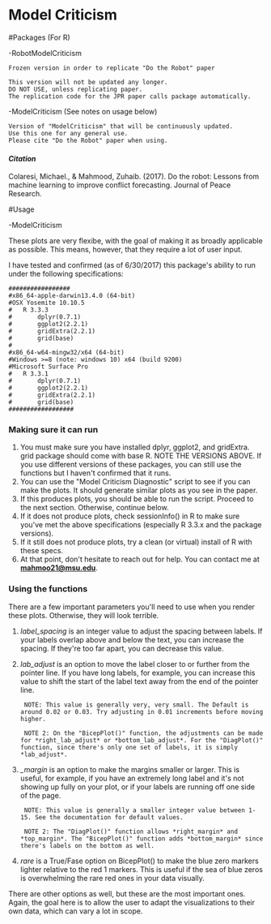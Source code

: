 # Model Criticism

#Packages (For R)

-RobotModelCriticism

	Frozen version in order to replicate "Do the Robot" paper

	This version will not be updated any longer. 
	DO NOT USE, unless replicating paper. 
	The replication code for the JPR paper calls package automatically.

-ModelCriticism (See notes on usage below)

	Version of "ModelCriticism" that will be continuously updated.
	Use this one for any general use.
	Please cite "Do the Robot" paper when using.

#### *Citation*

Colaresi, Michael., & Mahmood, Zuhaib. (2017). Do the robot: Lessons from machine learning to improve conflict forecasting. Journal of Peace Research.

#Usage

-ModelCriticism

These plots are very flexibe, with the goal of making it as broadly applicable as possible.
This means, however, that they require a lot of user input. 

I have tested and confirmed (as of 6/30/2017) this package's ability to run under the following specifications:

```{r}
#################
#x86_64-apple-darwin13.4.0 (64-bit)
#OSX Yosemite 10.10.5
#	R 3.3.3
#		dplyr(0.7.1)
#		ggplot2(2.2.1)
#		gridExtra(2.2.1)
#		grid(base)
#	
#x86_64-w64-mingw32/x64 (64-bit)
#Windows >=8 (note: windows 10) x64 (build 9200)
#Microsoft Surface Pro
#	R 3.3.1
#		dplyr(0.7.1)
#		ggplot2(2.2.1)
#		gridExtra(2.2.1)
#		grid(base)	
##################
```

### Making sure it can run
1. You must make sure you have installed dplyr, ggplot2, and gridExtra. grid package should come with base R. NOTE THE VERSIONS ABOVE.
	If you use different versions of these packages, you can still use the functions but I haven't confirmed that it runs.
2. You can use the "Model Criticism Diagnostic" script to see if you can make the plots. It should generate similar plots as you see in the paper. 
3. If this produces plots, you should be able to run the script. Proceed to the next section. Otherwise, continue below.
4. If it does not produce plots, check sessionInfo() in R to make sure you've met the above specifications (especially R 3.3.x and the package versions).
5. If it still does not produce plots, try a clean (or virtual) install of R with these specs. 
6. At that point, don't hesitate to reach out for help. You can contact me at **mahmoo21@msu.edu**. 

### Using the functions
There are a few important parameters you'll need to use when you render these plots. Otherwise, they will look terrible.

1. *label_spacing* is an integer value to adjust the spacing between labels. If your labels overlap above and below the text, you can increase the spacing. If they're too far apart, you can decrease this value.
2. *lab_adjust* is an option to move the label closer to or further from the pointer line. If you have long labels, for example, you can increase this value to shift the start of the label text away from the end of the pointer line. 
	
		NOTE: This value is generally very, very small. The Default is around 0.02 or 0.03. Try adjusting in 0.01 increments before moving higher.

		NOTE 2: On the "BicepPlot()" function, the adjustments can be made for *right_lab_adjust* or *bottom_lab_adjust*. For the "DiagPlot()" function, since there's only one set of labels, it is simply *lab_adjust*. 

3. *_margin* is an option to make the margins smaller or larger. This is useful, for example, if you have an extremely long label and it's not showing up fully on your plot, or if your labels are running off one side of the page. 

		NOTE: This value is generally a smaller integer value between 1-15. See the documentation for default values.

		NOTE 2: The "DiagPlot()" function allows *right_margin* and *top_margin*. The "BicepPlot()" function adds *bottom_margin* since there's labels on the bottom as well. 

4. *rare* is a True/Fase option on BicepPlot() to make the blue zero markers lighter relative to the red 1 markers. This is useful if the sea of blue zeros is overwhelming the rare red ones in your data visually.

There are other options as well, but these are the most important ones. Again, the goal here is to allow the user to adapt the visualizations to their own data, which can vary a lot in scope. 


